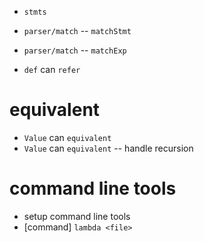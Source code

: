 - `stmts`

- `parser/match` -- `matchStmt`
- `parser/match` -- `matchExp`

- `def` can `refer`

# equivalent

- `Value` can `equivalent`
- `Value` can `equivalent` -- handle recursion

# command line tools

- setup command line tools
- [command] `lambda <file>`
